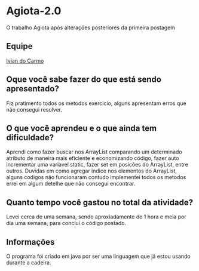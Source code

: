 # Agiota-2.0
O trabalho Agiota após alterações posteriores da primeira postagem

## Equipe
[Ivian do Carmo](https://github.com/ivianqwe/poo)<br>

## Oque você sabe fazer do que está sendo apresentado?
Fiz pratimento todos os metodos exercicio, alguns apresentam erros que não consegui resolver.

## O que você aprendeu e o que ainda tem dificuldade?
Aprendi como fazer buscar nos ArrayList comparando um determinado atributo de maneira mais eficiente e economizando código, fazer auto incrementar uma variavel static, fazer set em posicões do ArrayList, entre outros.
Duvidas em como agregar indice nos elementos do ArrayList, alguns codigos não funcionaram contudo implementei todos os metodos errei em algum detelhe que não consegui encontrar.

## Quanto tempo você gastou no total da atividade?
Levei cerca de uma semana, sendo aproxiadamente de 1 hora e meia por dia uma semana, para conclui o código postado.

## Informações
O programa foi criado em java por ser uma linguagem que já estou usando durante a cadeira.
